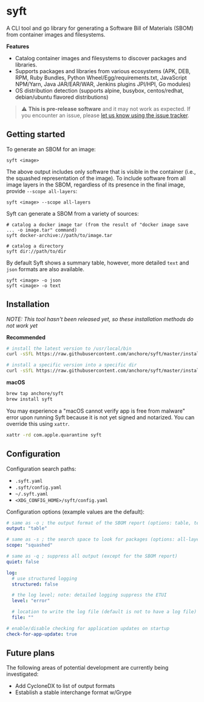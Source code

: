 # syft

A CLI tool and go library for generating a Software Bill of Materials (SBOM) from container images and filesystems.

[//]: # (TODO: add example gif here)

**Features**
- Catalog container images and filesystems to discover packages and libraries.
- Supports packages and libraries from various ecosystems (APK, DEB, RPM, Ruby Bundles, Python Wheel/Egg/requirements.txt, JavaScript NPM/Yarn, Java JAR/EAR/WAR, Jenkins plugins JPI/HPI, Go modules)
- OS distribution detection (supports alpine, busybox, centos/redhat, debian/ubuntu flavored distributions)

> :warning: **This is pre-release software** and it may not work as expected. If you encounter an issue, please [let us know using the issue tracker](https://github.com/anchore/grype/issues).

## Getting started

To generate an SBOM for an image:
```
syft <image>
```

The above output includes only software that is visible in the container (i.e., the squashed representation of the image).
To include software from all image layers in the SBOM, regardless of its presence in the final image, provide `--scope all-layers`:

```
syft <image> --scope all-layers
```

Syft can generate a SBOM from a variety of sources:
```
# catalog a docker image tar (from the result of "docker image save ... -o image.tar" command)
syft docker-archive://path/to/image.tar

# catalog a directory
syft dir://path/to/dir
```

By default Syft shows a summary table, however, more detailed `text` and `json` formats are also available.
```
syft <image> -o json
syft <image> -o text
```

## Installation

*NOTE: This tool hasn't been released yet, so these installation methods do not work yet*

**Recommended**
```bash
# install the latest version to /usr/local/bin
curl -sSfL https://raw.githubusercontent.com/anchore/syft/master/install.sh | sh -s -- -b /usr/local/bin

# install a specific version into a specific dir
curl -sSfL https://raw.githubusercontent.com/anchore/syft/master/install.sh | sh -s <RELEASE_VERSION> -b <SOME_BIN_PATH>
```

**macOS**
```bash
brew tap anchore/syft
brew install syft
```

You may experience a "macOS cannot verify app is free from malware" error upon running Syft because it is not yet signed and notarized. You can override this using `xattr`.
```bash
xattr -rd com.apple.quarantine syft
```

## Configuration

Configuration search paths:

- `.syft.yaml`
- `.syft/config.yaml`
- `~/.syft.yaml`
- `<XDG_CONFIG_HOME>/syft/config.yaml`

Configuration options (example values are the default):

```yaml
# same as -o ; the output format of the SBOM report (options: table, text, json)
output: "table"

# same as -s ; the search space to look for packages (options: all-layers, squashed)
scope: "squashed"

# same as -q ; suppress all output (except for the SBOM report)
quiet: false

log:
  # use structured logging
  structured: false

  # the log level; note: detailed logging suppress the ETUI
  level: "error"

  # location to write the log file (default is not to have a log file)
  file: ""

# enable/disable checking for application updates on startup
check-for-app-update: true
```

## Future plans

The following areas of potential development are currently being investigated:
- Add CycloneDX to list of output formats
- Establish a stable interchange format w/Grype
